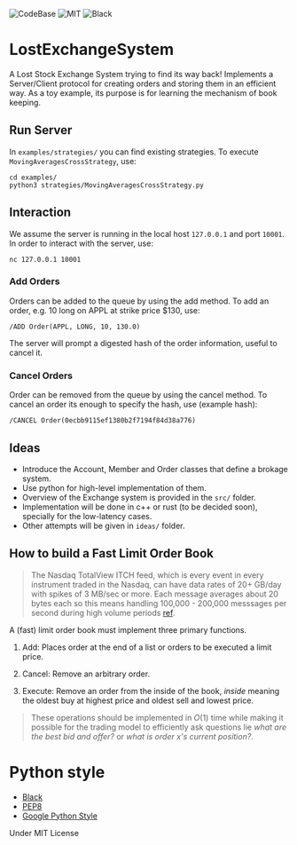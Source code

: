 ![CodeBase](https://progress-bar.dev/20/?title=Codebase)
![MIT](https://img.shields.io/badge/License-MIT-green)
![Black](https://img.shields.io/badge/Style-Black-black)
# LostExchangeSystem
A Lost Stock Exchange System trying to find its way back!
Implements a Server/Client protocol for creating orders and storing them in an efficient way.
As a toy example, its purpose is for learning the mechanism of book keeping.

## Run Server 
In `examples/strategies/` you can find existing strategies. To execute `MovingAveragesCrossStrategy`, use:
```shell
cd examples/
python3 strategies/MovingAveragesCrossStrategy.py
```

## Interaction
We assume the server is running in the local host `127.0.0.1` and port `10001`.
In order to interact with the server, use:
```shell
nc 127.0.0.1 10001
```

### Add Orders
Orders can be added to the queue by using the add method.
To add an order, e.g. 10 long on APPL at strike price $130, use:
```shell
/ADD Order(APPL, LONG, 10, 130.0) 
```

The server will prompt a digested hash of the order information, useful to cancel it.

### Cancel Orders 
Order can be removed from the queue by using the cancel method.
To cancel an order its enough to specify the hash, use (example hash):
```shell
/CANCEL Order(0ecbb9115ef1380b2f7194f84d38a776)
```

## Ideas

* Introduce the Account, Member and Order classes that define a brokage system.
* Use python for high-level implementation of them. 
* Overview of the Exchange system is provided in the `src/` folder.
* Implementation will be done in c++ or rust (to be decided soon), specially for the low-latency cases.
* Other attempts will be given in `ideas/` folder.


## How to build a Fast Limit Order Book 

> The Nasdaq TotalView ITCH feed, which is every event in every instrument traded
 in the Nasdaq, can have data rates of 20+ GB/day with spikes of 3 MB/sec or more.
 Each message averages about 20 bytes each so this means handling
 100,000 - 200,000 messsages per second during high volume
 periods [ref](https://web.archive.org/web/20110219155647/http://howtohft.wordpress.com/author/howtohft/).

A (fast) limit order book must implement three primary functions.

1. Add: Places order at the end of a list or orders to be 
    executed a limit price.

2. Cancel: Remove an arbitrary order.

3. Execute: Remove an order from the inside of the book, *inside* meaning
    the oldest buy at highest price and oldest sell and lowest price.

> These operations should be implemented in $O(1)$ time while making it
 possible for the trading model to efficiently ask questions lie
 *what are the best bid and offer?* or *what is order x's current position?*.


# Python style
- [Black](https://github.com/psf/black)
- [PEP8](https://peps.python.org/pep-0008/)
- [Google Python Style](https://google.github.io/styleguide/pyguide.html)

Under MIT License
